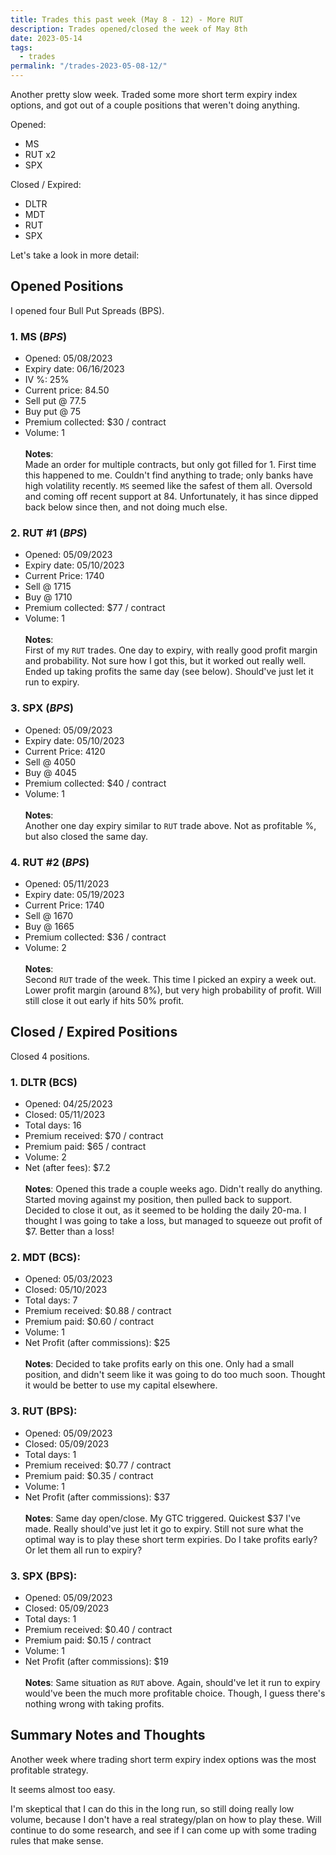 ```yaml
---
title: Trades this past week (May 8 - 12) - More RUT
description: Trades opened/closed the week of May 8th
date: 2023-05-14
tags:
  - trades
permalink: "/trades-2023-05-08-12/"
---
```


Another pretty slow week.  Traded some more short term expiry index options, and got out of a couple positions that weren't doing anything.

Opened:
- MS
- RUT x2
- SPX

Closed / Expired:
- DLTR
- MDT
- RUT
- SPX

Let's take a look in more detail:

## Opened Positions 
I opened four Bull Put Spreads (BPS).

### 1. **MS** (*BPS*)
  - Opened: 05/08/2023
  - Expiry date: 06/16/2023
  - IV %: 25%
  - Current price: 84.50
  - Sell put @ 77.5
  - Buy put @ 75
  - Premium collected: $30 / contract
  - Volume: 1
<br /><br />
  **Notes**:<br />
  Made an order for multiple contracts, but only got filled for 1.  First time this happened to me.  Couldn't find anything to trade; only banks have high volatility recently.  `MS` seemed like the safest of them all.  Oversold and coming off recent support at 84.  Unfortunately, it has since dipped back below since then, and not doing much else.

### 2. **RUT** #1 (*BPS*) 
  - Opened: 05/09/2023
  - Expiry date: 05/10/2023
  - Current Price: 1740
  - Sell @ 1715
  - Buy @ 1710
  - Premium collected: $77 / contract
  - Volume: 1
<br /><br />
  **Notes**:<br />
  First of my `RUT` trades.  One day to expiry, with really good profit margin and probability.  Not sure how I got this, but it worked out really well.  Ended up taking profits the same day (see below).  Should've just let it run to expiry.

### 3. **SPX** (*BPS*) 
  - Opened: 05/09/2023
  - Expiry date: 05/10/2023
  - Current Price: 4120
  - Sell @ 4050
  - Buy @ 4045
  - Premium collected: $40 / contract
  - Volume: 1
<br /><br />
  **Notes**:<br />
  Another one day expiry similar to `RUT` trade above. Not as profitable %, but also closed the same day.

### 4. **RUT** #2 (*BPS*) 
  - Opened: 05/11/2023
  - Expiry date: 05/19/2023
  - Current Price: 1740
  - Sell @ 1670
  - Buy @ 1665
  - Premium collected: $36 / contract
  - Volume: 2
<br /><br />
  **Notes**:<br />
  Second `RUT` trade of the week.  This time I picked an expiry a week out.  Lower profit margin (around 8%), but very high probability of profit.  Will still close it out early if hits 50% profit.
    

## Closed / Expired Positions
Closed 4 positions.

### 1. **DLTR** (BCS)
  - Opened: 04/25/2023
  - Closed: 05/11/2023
  - Total days: 16
  - Premium received: $70 / contract
  - Premium paid: $65 / contract
  - Volume: 2
  - Net (after fees): $7.2
<br /><br >
  **Notes**:
   Opened this trade a couple weeks ago.  Didn't really do anything.  Started moving against my position, then pulled back to support.  Decided to close it out, as it seemed to be holding the daily 20-ma.  I thought I was going to take a loss, but managed to squeeze out profit of $7.  Better than a loss! 

### 2. **MDT** (BCS): 
  - Opened: 05/03/2023
  - Closed: 05/10/2023
  - Total days: 7
  - Premium received: $0.88 / contract
  - Premium paid: $0.60 / contract
  - Volume: 1
  - Net Profit (after commissions): $25
<br /><br />
  **Notes**:
    Decided to take profits early on this one.  Only had a small position, and didn't seem like it was going to do too much soon.  Thought it would be better to use my capital elsewhere.

### 3. **RUT** (BPS): 
  - Opened: 05/09/2023
  - Closed: 05/09/2023
  - Total days: 1
  - Premium received: $0.77 / contract
  - Premium paid: $0.35 / contract
  - Volume: 1
  - Net Profit (after commissions): $37
<br /><br />
  **Notes**:
    Same day open/close.  My GTC triggered. Quickest $37 I've made.  Really should've just let it go to expiry.  Still not sure what the optimal way is to play these short term expiries.  Do I take profits early? Or let them all run to expiry? 

### 3. **SPX** (BPS): 
  - Opened: 05/09/2023
  - Closed: 05/09/2023
  - Total days: 1
  - Premium received: $0.40 / contract
  - Premium paid: $0.15 / contract
  - Volume: 1
  - Net Profit (after commissions): $19
<br /><br />
  **Notes**:
    Same situation as `RUT` above.  Again, should've let it run to expiry would've been the much more profitable choice.  Though, I guess there's nothing wrong with taking profits.


## Summary Notes and Thoughts
Another week where trading short term expiry index options was the most profitable strategy.  

It seems almost too easy.  

I'm skeptical that I can do this in the long run, so still doing really low volume, because I don't have a real strategy/plan on how to play these.  Will continue to do some research, and see if I can come up with some trading rules that make sense.


